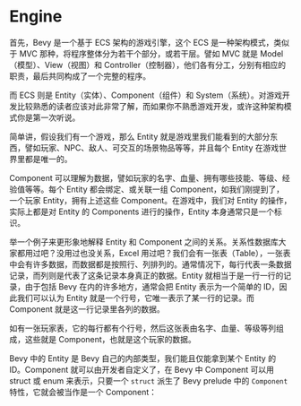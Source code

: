 # Engine

首先，Bevy 是一个基于 ECS 架构的游戏引擎，这个 ECS 是一种架构模式，类似于 MVC 那种，将程序整体分为若干个部分，或若干层。譬如 MVC 就是 Model（模型）、View（视图）和 Controller（控制器），他们各有分工，分别有相应的职责，最后共同构成了一个完整的程序。

而 ECS 则是 Entity（实体）、Component（组件）和 System（系统）。对游戏开发比较熟悉的读者应该对此非常了解，而如果你不熟悉游戏开发，或许这种架构模式你是第一次听说。

简单讲，假设我们有一个游戏，那么 Entity 就是游戏里我们能看到的大部分东西，譬如玩家、NPC、敌人、可交互的场景物品等等，并且每个 Entity 在游戏世界里都是唯一的。

Component 可以理解为数据，譬如玩家的名字、血量、拥有哪些技能、等级、经验值等等。每个 Entity 都会绑定、或关联一组 Component，如我们刚提到了，一个玩家 Entity，拥有上述这些 Component。在游戏中，我们对 Entity 的操作，实际上都是对 Entity 的 Components 进行的操作，Entity 本身通常只是一个标识。

举一个例子来更形象地解释 Entity 和 Component 之间的关系。关系性数据库大家都用过吧？没用过也没关系，Excel 用过吧？我们会有一张表（Table），一张表中会有许多数据，而数据都是按照行、列排列的。通常情况下，每行代表一条数据记录，而列则是代表了这条记录本身真正的数据。Entity 就相当于是一行一行的记录，由于包括 Bevy 在内的许多地方，通常会把 Entity 表示为一个简单的 ID，因此我们可以认为 Entity 就是一个行号，它唯一表示了某一行的记录。而 Component 就是这一行记录里各列的数据。

如有一张玩家表，它的每行都有个行号，然后这张表由名字、血量、等级等列组成，这些就是 Component，也就是这个玩家的数据。

Bevy 中的 Entity 是 Bevy 自己的内部类型，我们能且仅能拿到某个 Entity 的 ID。Component 就可以由开发者自定义了，在 Bevy 中 Component 可以用 struct 或 enum 来表示，只要一个 `struct` 派生了 Bevy prelude 中的 `Component` 特性，它就会被当作是一个 Component：
